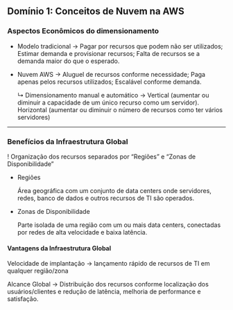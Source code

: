 ## Domínio 1: Conceitos de Nuvem na AWS

### Aspectos Econômicos do dimensionamento

- Modelo tradicional → Pagar por recursos que podem não ser utilizados; Estimar demanda e provisionar recursos; Falta de recursos se a demanda maior do que o esperado.
- Nuvem AWS → Aluguel de recursos conforme necessidade; Paga apenas pelos recursos utilizados; Escalável conforme demanda.
    
    ↳ Dimensionamento manual e automático → Vertical (aumentar ou diminuir a capacidade de um único recurso como um servidor). Horizontal (aumentar ou diminuir o número de recursos como ter vários servidores)

<hr>

### Benefícios da Infraestrutura Global

! Organização dos recursos separados por “Regiões” e “Zonas de Disponibilidade” 

- Regiões
    
    Área geográfica com um conjunto de data centers onde servidores, redes, banco de dados e outros recursos de TI são operados.
    
- Zonas de Disponibilidade
    
    Parte isolada de uma região com um ou mais data centers, conectadas por redes de alta velocidade e baixa latência.

#### Vantagens da Infraestrutura Global

Velocidade de implantação → lançamento rápido de recursos de TI em qualquer região/zona

Alcance Global → Distribuição dos recursos conforme localização dos usuários/clientes e redução de latência, melhoria de performance e satisfação.



